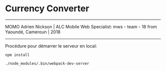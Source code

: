 # Currency Converter
---

MOMO Adrien Nickson | ALC Mobile Web Specialist: mws - team - 18 from Yaoundé, Cameroun | 2018



---
Procédure pour démarrer le serveur en local:
```
npm install

./node_modules/.bin/webpack-dev-server
```